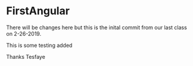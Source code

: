 # FirstAngular

There will be changes here but this is the inital commit from our last class on 2-26-2019.

This is some testing added

Thanks 
Tesfaye
